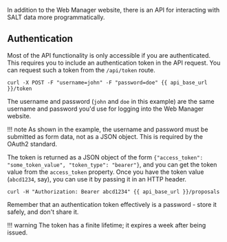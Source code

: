 In addition to the Web Manager website, there is an API for interacting with SALT data more programmatically.

## Authentication

Most of the API functionality is only accessible if you are authenticated. This requires you to include an authentication token in the API request. You can request such a token from the `/api/token` route.

```shell
curl -X POST -F "username=john" -F "password=doe" {{ api_base_url }}/token
```

The username and password (`john` and `doe` in this example) are the same username and password you'd use for logging into the Web Manager website.

!!! note
As shown in the example, the username and password must be submitted as form data, not as a JSON object. This is required by the OAuth2 standard.

The token is returned as a JSON object of the form `{"access_token": "some_token_value", "token_type": "bearer"}`, and you can get the token value from the `access_token` property. Once you have the token value (`abcd1234`, say), you can use it by passing it in an HTTP header.

```shell
curl -H "Authorization: Bearer abcd1234" {{ api_base_url }}/proposals
```

Remember that an authentication token effectively is a password - store it safely, and don't share it.

!!! warning
The token has a finite lifetime; it expires a week after being issued.
